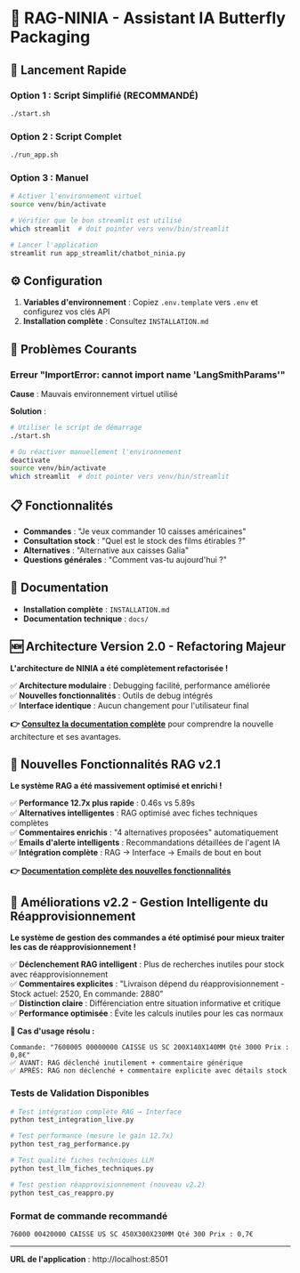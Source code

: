 # 🦋 RAG-NINIA - Assistant IA Butterfly Packaging

## 🚀 Lancement Rapide

### Option 1 : Script Simplifié (RECOMMANDÉ)
```bash
./start.sh
```

### Option 2 : Script Complet
```bash
./run_app.sh
```

### Option 3 : Manuel
```bash
# Activer l'environnement virtuel
source venv/bin/activate

# Vérifier que le bon streamlit est utilisé
which streamlit  # doit pointer vers venv/bin/streamlit

# Lancer l'application
streamlit run app_streamlit/chatbot_ninia.py
```

## ⚙️ Configuration

1. **Variables d'environnement** : Copiez `.env.template` vers `.env` et configurez vos clés API
2. **Installation complète** : Consultez `INSTALLATION.md`

## 🐛 Problèmes Courants

### Erreur "ImportError: cannot import name 'LangSmithParams'"

**Cause** : Mauvais environnement virtuel utilisé

**Solution** :
```bash
# Utiliser le script de démarrage
./start.sh

# Ou réactiver manuellement l'environnement
deactivate
source venv/bin/activate
which streamlit  # doit pointer vers venv/bin/streamlit
```

## 📋 Fonctionnalités

- **Commandes** : "Je veux commander 10 caisses américaines"
- **Consultation stock** : "Quel est le stock des films étirables ?"
- **Alternatives** : "Alternative aux caisses Galia"
- **Questions générales** : "Comment vas-tu aujourd'hui ?"

## 📖 Documentation

- **Installation complète** : `INSTALLATION.md`
- **Documentation technique** : `docs/`

## 🆕 Architecture Version 2.0 - Refactoring Majeur

**L'architecture de NINIA a été complètement refactorisée !**

✅ **Architecture modulaire** : Debugging facilité, performance améliorée  
✅ **Nouvelles fonctionnalités** : Outils de debug intégrés  
✅ **Interface identique** : Aucun changement pour l'utilisateur final  

**👉 [Consultez la documentation complète](./docs/architecture_modulaire.md)** pour comprendre la nouvelle architecture et ses avantages.

## 🚀 Nouvelles Fonctionnalités RAG v2.1

**Le système RAG a été massivement optimisé et enrichi !**

✅ **Performance 12.7x plus rapide** : 0.46s vs 5.89s  
✅ **Alternatives intelligentes** : RAG optimisé avec fiches techniques complètes  
✅ **Commentaires enrichis** : "4 alternatives proposées" automatiquement  
✅ **Emails d'alerte intelligents** : Recommandations détaillées de l'agent IA  
✅ **Intégration complète** : RAG → Interface → Emails de bout en bout  

**👉 [Documentation complète des nouvelles fonctionnalités](./docs/nouvelles_fonctionnalites_rag.md)**

## 🎯 Améliorations v2.2 - Gestion Intelligente du Réapprovisionnement

**Le système de gestion des commandes a été optimisé pour mieux traiter les cas de réapprovisionnement !**

✅ **Déclenchement RAG intelligent** : Plus de recherches inutiles pour stock avec réapprovisionnement  
✅ **Commentaires explicites** : "Livraison dépend du réapprovisionnement - Stock actuel: 2520, En commande: 2880"  
✅ **Distinction claire** : Différenciation entre situation informative et critique  
✅ **Performance optimisée** : Évite les calculs inutiles pour les cas normaux  

**🎯 Cas d'usage résolu :**
```
Commande: "7600005 00000000 CAISSE US SC 200X140X140MM Qté 3000 Prix : 0,8€"
✅ AVANT: RAG déclenché inutilement + commentaire générique
✅ APRÈS: RAG non déclenché + commentaire explicite avec détails stock
```

### Tests de Validation Disponibles
```bash
# Test intégration complète RAG → Interface
python test_integration_live.py

# Test performance (mesure le gain 12.7x)
python test_rag_performance.py

# Test qualité fiches techniques LLM
python test_llm_fiches_techniques.py

# Test gestion réapprovisionnement (nouveau v2.2)
python test_cas_reappro.py
```

### Format de commande recommandé
```
76000 00420000 CAISSE US SC 450X300X230MM Qté 300 Prix : 0,7€
```

---

**URL de l'application** : http://localhost:8501 